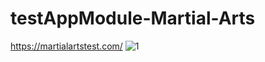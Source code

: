 # testAppModule-Martial-Arts

https://martialartstest.com/
![1](https://user-images.githubusercontent.com/76730867/125404152-489ffc80-e3f1-11eb-81cf-f5063767abfd.PNG)
